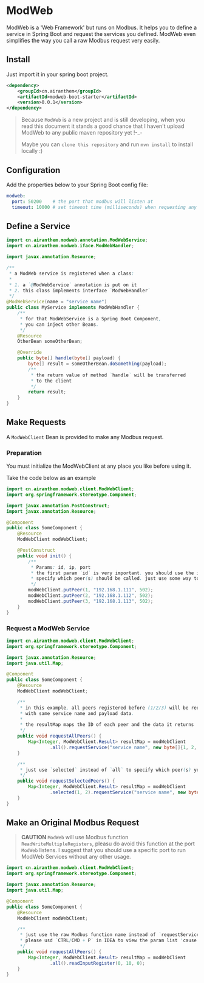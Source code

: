 # ModWeb
ModWeb is a 'Web Framework' but runs on Modbus. It helps you to define a service in
Spring Boot and request the services you defined. ModWeb even simplifies the way you
call a raw Modbus request very easily.

## Install

Just import it in your spring boot project.

```xml
<dependency>
    <groupId>cn.airanthem</groupId>
    <artifactId>modweb-boot-starter</artifactId>
    <version>0.0.1</version>
</dependency>
```

> Because `ModWeb` is a new project and is still developing, when you read this document it stands a good chance
> that I haven't upload ModWeb to any public maven repository yet !-_-
> 
> Maybe you can `clone this repository` and run `mvn install` to install locally :)

## Configuration

Add the properties below to your Spring Boot config file:

```yaml
modweb:
  port: 50200    # the port that modbus will listen at
  timeout: 10000 # set timeout time (milliseconds) when requesting any modbus slave
```

## Define a Service

```java
import cn.airanthem.modweb.annotation.ModWebService;
import cn.airanthem.modweb.iface.ModWebHandler;

import javax.annotation.Resource;

/**
 * a ModWeb service is registered when a class:
 *
 * 1. a `@ModWebService` annotation is put on it
 * 2. this class implements interface `ModWebHandler`
 */
@ModWebService(name = "service name")
public class MyService implements ModWebHandler {
    /**
     * for that ModWebService is a Spring Boot Component,
     * you can inject other Beans.
     */
    @Resource
    OtherBean someOtherBean;

    @Override
    public byte[] handle(byte[] payload) {
        byte[] result = someOtherBean.doSomething(payload);
        /**
         * the return value of method `handle` will be transferred
         * to the client
         */
        return result;
    }
}
```

## Make Requests

A `ModWebClient` Bean is provided to make any Modbus request.

### Preparation

You must initialize the ModWebClient at any place you like before using it.

Take the code below as an example

```java
import cn.airanthem.modweb.client.ModWebClient;
import org.springframework.stereotype.Component;

import javax.annotation.PostConstruct;
import javax.annotation.Resource;

@Component
public class SomeComponent {
    @Resource
    ModWebClient modWebClient;

    @PostConstruct
    public void init() {
        /**
         * Params: id, ip, port
         * the first param `id` is very important. you should use the id to
         * specify which peer(s) should be called. just use some way to save them.
         */
        modWebClient.putPeer(1, "192.168.1.111", 502);
        modWebClient.putPeer(2, "192.168.1.112", 502);
        modWebClient.putPeer(3, "192.168.1.113", 502);
    }
}
```

### Request a ModWeb Service

```java
import cn.airanthem.modweb.client.ModWebClient;
import org.springframework.stereotype.Component;

import javax.annotation.Resource;
import java.util.Map;

@Component
public class SomeComponent {
    @Resource
    ModWebClient modWebClient;

    /**
     * in this example, all peers registered before (1/2/3) will be requested
     * with same service name and payload data.
     *
     * the resultMap maps the ID of each peer and the data it returns 
     */
    public void requestAllPeers() {
        Map<Integer, ModWebClient.Result> resultMap = modWebClient
                .all().requestService("service name", new byte[]{1, 2, 3, 4, 5});
    }

    /**
     * just use `selected` instead of `all` to specify which peer(s) you want to request
     */
    public void requestSelectedPeers() {
        Map<Integer, ModWebClient.Result> resultMap = modWebClient
                .selected(1, 2).requestService("service name", new byte[]{1, 2, 3, 4, 5});
    }
}
```

## Make an Original Modbus Request
> **CAUTION** `ModWeb` will use Modbus function `ReadWriteMultipleRegisters`, pleasu do avoid this function
> at the port `ModWeb` listens. I suggest that you should use a specific port to run ModWeb Services without
> any other usage.

```java
import cn.airanthem.modweb.client.ModWebClient;
import org.springframework.stereotype.Component;

import javax.annotation.Resource;
import java.util.Map;

@Component
public class SomeComponent {
    @Resource
    ModWebClient modWebClient;

    /**
     * just use the raw Modbus function name instead of `requestService`.
     * please usd `CTRL/CMD + P` in IDEA to view the param list 'cause I'm lazy :P
     */
    public void requestAllPeers() {
        Map<Integer, ModWebClient.Result> resultMap = modWebClient
                .all().readInputRegister(0, 10, 0);
    }
}
```